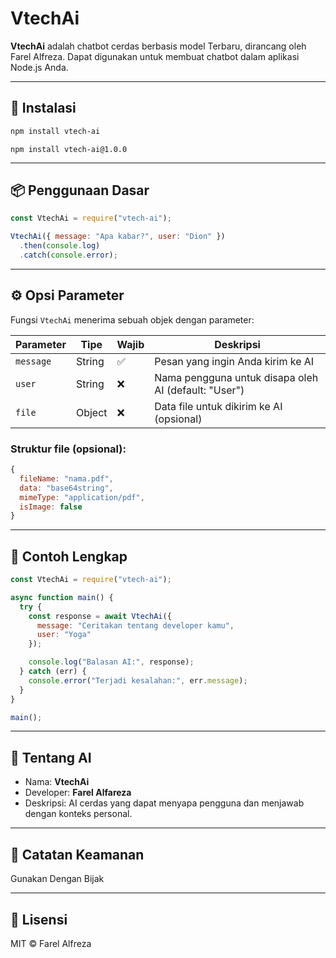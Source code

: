 # VtechAi

**VtechAi** adalah chatbot cerdas berbasis model Terbaru, dirancang oleh Farel Alfreza. Dapat digunakan untuk membuat chatbot dalam aplikasi Node.js Anda.

---

## 🚀 Instalasi

```bash
npm install vtech-ai
```

```
npm install vtech-ai@1.0.0
```

---

## 📦 Penggunaan Dasar

```js
const VtechAi = require("vtech-ai");

VtechAi({ message: "Apa kabar?", user: "Dion" })
  .then(console.log)
  .catch(console.error);
```

---

## ⚙️ Opsi Parameter

Fungsi `VtechAi` menerima sebuah objek dengan parameter:

| Parameter | Tipe   | Wajib | Deskripsi |
|-----------|--------|-------|-----------|
| `message` | String | ✅    | Pesan yang ingin Anda kirim ke AI |
| `user`    | String | ❌    | Nama pengguna untuk disapa oleh AI (default: "User") |
| `file`    | Object | ❌    | Data file untuk dikirim ke AI (opsional) |

### Struktur file (opsional):

```js
{
  fileName: "nama.pdf",
  data: "base64string",
  mimeType: "application/pdf",
  isImage: false
}
```

---

## 🔁 Contoh Lengkap

```js
const VtechAi = require("vtech-ai");

async function main() {
  try {
    const response = await VtechAi({
      message: "Ceritakan tentang developer kamu",
      user: "Yoga"
    });

    console.log("Balasan AI:", response);
  } catch (err) {
    console.error("Terjadi kesalahan:", err.message);
  }
}

main();
```

---

## 📜 Tentang AI

- Nama: **VtechAi**
- Developer: **Farel Alfareza**
- Deskripsi: AI cerdas yang dapat menyapa pengguna dan menjawab dengan konteks personal.

---

## 📌 Catatan Keamanan

Gunakan Dengan Bijak

---

## 📄 Lisensi

MIT © Farel Alfreza
